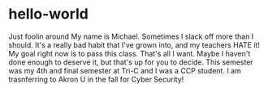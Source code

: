 # hello-world
Just foolin around
My name is Michael. Sometimes I slack off more than I should. It's a really bad habit that I've grown into, and my teachers HATE it!
My goal right now is to pass this class. That's all I want. Maybe I haven't done enough to deserve it, but that's up for you to decide.
This semester was my 4th and final semester at Tri-C and I was a CCP student. I am trasnferring to Akron U in the fall for Cyber Security!
